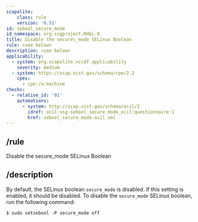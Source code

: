 ```yaml
---
scapolite:
    class: rule
    version: '0.51'
id: sebool_secure_mode
id_namespace: org.ssgproject.RHEL-8
title: Disable the secure\_mode SELinux Boolean
rule: <see below>
description: <see below>
applicability:
  - system: org.scapolite.xccdf.applicability
    severity: medium
  - system: https://scap.nist.gov/schema/cpe/2.2
    cpes:
      - cpe:/a:machine
checks:
  - relative_id: '01'
    automations:
      - system: http://scap.nist.gov/schema/ocil/2
        idref: ocil:ssg-sebool_secure_mode_ocil:questionnaire:1
        href: sebool_secure_mode.ocil.xml
---
```



## /rule

Disable the secure\_mode SELinux Boolean

## /description

By
default, the SELinux boolean `secure_mode` is disabled. If this setting
is enabled, it should be disabled. To disable the `secure_mode` SELinux
boolean, run the following command:

``` 
$ sudo setsebool -P secure_mode off
```
